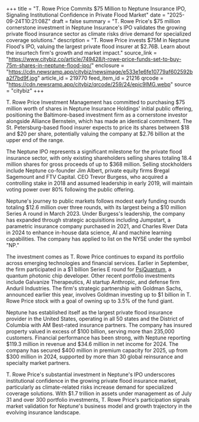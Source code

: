 +++
title = "T. Rowe Price Commits $75 Million to Neptune Insurance IPO, Signaling Institutional Confidence in Private Flood Market"
date = "2025-09-24T10:21:08Z"
draft = false
summary = "T. Rowe Price's $75 million cornerstone investment in Neptune Insurance's IPO validates the growing private flood insurance sector as climate risks drive demand for specialized coverage solutions."
description = "T. Rowe Price invests $75M in Neptune Flood's IPO, valuing the largest private flood insurer at $2.76B. Learn about the insurtech firm's growth and market impact."
source_link = "https://www.citybiz.co/article/749428/t-rowe-price-funds-set-to-buy-75m-shares-in-neptune-flood-ipo/"
enclosure = "https://cdn.newsramp.app/citybiz/newsimage/e533e1e6fe10779af602592ba2f7bd9f.jpg"
article_id = 219770
feed_item_id = 21216
qrcode = "https://cdn.newsramp.app/citybiz/qrcode/259/24/epic9IMG.webp"
source = "citybiz"
+++

<p>T. Rowe Price Investment Management has committed to purchasing $75 million worth of shares in Neptune Insurance Holdings' initial public offering, positioning the Baltimore-based investment firm as a cornerstone investor alongside Alliance Bernstein, which has made an identical commitment. The St. Petersburg-based flood insurer expects to price its shares between $18 and $20 per share, potentially valuing the company at $2.76 billion at the upper end of the range.</p><p>The Neptune IPO represents a significant milestone for the private flood insurance sector, with only existing shareholders selling shares totaling 18.4 million shares for gross proceeds of up to $368 million. Selling stockholders include Neptune co-founder Jim Albert, private equity firms Bregal Sagemount and FTV Capital. CEO Trevor Burgess, who acquired a controlling stake in 2018 and assumed leadership in early 2019, will maintain voting power over 80% following the public offering.</p><p>Neptune's journey to public markets follows modest early funding rounds totaling $12.6 million over three rounds, with its largest being a $10 million Series A round in March 2023. Under Burgess's leadership, the company has expanded through strategic acquisitions including Jumpstart, a parametric insurance company purchased in 2021, and Charles River Data in 2024 to enhance in-house data science, AI and machine learning capabilities. The company has applied to list on the NYSE under the symbol "NP."</p><p>The investment comes as T. Rowe Price continues to expand its portfolio across emerging technologies and financial services. Earlier in September, the firm participated in a $1 billion Series E round for <a href="https://psiquantum.com" rel="nofollow" target="_blank">PsiQuantum</a>, a quantum photonic chip developer. Other recent portfolio investments include Galvanize Therapeutics, AI startup Anthropic, and defense firm Anduril Industries. The firm's strategic partnership with Goldman Sachs, announced earlier this year, involves Goldman investing up to $1 billion in T. Rowe Price stock with a goal of owning up to 3.5% of the fund giant.</p><p>Neptune has established itself as the largest private flood insurance provider in the United States, operating in all 50 states and the District of Columbia with AM Best-rated insurance partners. The company has insured property valued in excess of $100 billion, serving more than 235,000 customers. Financial performance has been strong, with Neptune reporting $119.3 million in revenue and $34.6 million in net income for 2024. The company has secured $400 million in premium capacity for 2025, up from $300 million in 2024, supported by more than 30 global reinsurance and specialty market partners.</p><p>T. Rowe Price's substantial investment in Neptune's IPO underscores institutional confidence in the growing private flood insurance market, particularly as climate-related risks increase demand for specialized coverage solutions. With $1.7 trillion in assets under management as of July 31 and over 300 portfolio investments, T. Rowe Price's participation signals market validation for Neptune's business model and growth trajectory in the evolving insurance landscape.</p>
